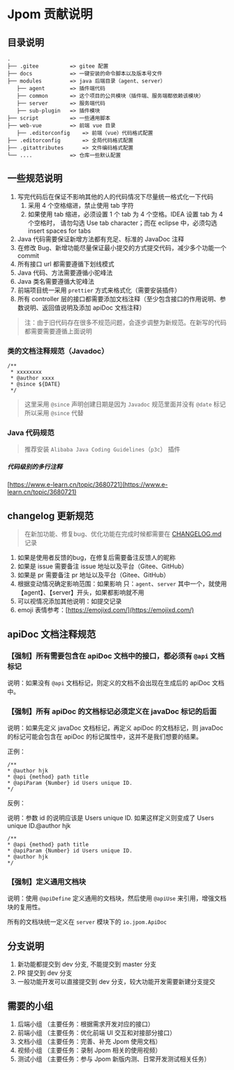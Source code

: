 # Jpom 贡献说明

## 目录说明

```
.
├── .gitee    		=> gitee 配置
├── docs      		=> 一键安装的命令脚本以及版本号文件
├── modules   		=> java 后端目录（agent、server）
   ├── agent 		=> 插件端代码
   ├── common 		=> 这个项目的公共模块（插件端、服务端都依赖该模块）
   ├── server 		=> 服务端代码
   ├── sub-plugin 	=> 插件模块
├── script    		=> 一些通用脚本
├── web-vue   		=> 前端 vue 目录
   ├── .editorconfig 	=> 前端（vue）代码格式配置
├── .editorconfig   	=> 全局代码格式配置
├── .gitattributes   	=> 文件编码格式配置
└── ....      		=> 仓库一些默认配置
```

## 一些规范说明

1. 写完代码后在保证不影响其他的人的代码情况下尽量统一格式化一下代码
   1. 采用 4 个空格缩进，禁止使用 tab 字符
   2. 如果使用 tab 缩进，必须设置 1 个 tab 为 4 个空格。IDEA 设置 tab 为 4 个空格时，
      请勿勾选 Use tab character；而在 eclipse 中，必须勾选 insert spaces for tabs
2. Java 代码需要保证新增方法都有充足、标准的 JavaDoc 注释
3. 在修改 Bug、新增功能尽量保证最小提交的方式提交代码，减少多个功能一个 commit
4. 所有接口 url 都需要遵循下划线模式
5. Java 代码、方法需要遵循小驼峰法
6. Java 类名需要遵循大驼峰法
7. 前端项目统一采用 `prettier` 方式来格式化（需要安装插件）
8. 所有 controller 层的接口都需要添加文档注释（至少包含接口的作用说明、参数说明、返回值说明及添加 apiDoc 文档注释）

> 注：由于旧代码存在很多不规范问题，会逐步调整为新规范。在新写的代码都需要需要遵循上面说明
> 
> 
### 类的文档注释规范（Javadoc）

```
/**
 * xxxxxxxx
 * @author xxxx
 * @since ${DATE}
 */
```

> 这里采用 `@since` 声明创建日期是因为 `Javadoc` 规范里面并没有 `@date` 标记所以采用 `@since` 代替

### Java 代码规范

> 推荐安装 `Alibaba Java Coding Guidelines`（`p3c`） 插件

##### 代码级别的多行注释

[https://www.e-learn.cn/topic/3680721](https://www.e-learn.cn/topic/3680721)

## changelog 更新规范

> 在新加功能、修复bug、优化功能在完成时候都需要在 [CHANGELOG.md](./CHANGELOG.md) 记录

1. 如果是使用者反馈的bug，在修复后需要备注反馈人的昵称
2. 如果是 issue 需要备注 issue 地址以及平台（Gitee、GitHub）
3. 如果是 pr 需要备注 pr 地址以及平台（Gitee、GitHub）
4. 根据变动情况确定影响范围：如果影响 只：`agent`、`server` 其中一个，就使用【agent】、【server】开头，如果都影响就不用
5. 可以视情况添加其他说明：如提交记录
6. emoji 表情参考：[https://emojixd.com/](https://emojixd.com/)

## apiDoc 文档注释规范
### 【强制】所有需要包含在 apiDoc 文档中的接口，都必须有 `@api` 文档标记
说明：如果没有 `@api` 文档标记，则定义的文档不会出现在生成后的 apiDoc 文档中。

### 【强制】所有 apiDoc 的文档标记必须定义在 javaDoc 标记的后面
说明：如果先定义 javaDoc 文档标记，再定义 apiDoc 的文档标记，则 javaDoc 的标记可能会包含在 apiDoc 的标记属性中，这并不是我们想要的结果。

正例：
```
/**
* @author hjk
* @api {method} path title
* @apiParam {Number} id Users unique ID.
*/
```

反例：

说明：参数 id 的说明应该是 Users unique ID. 如果这样定义则变成了 Users unique ID.@author hjk
```
/**
* @api {method} path title
* @apiParam {Number} id Users unique ID.
* @author hjk
*/
```

### 【强制】定义通用文档块

说明：使用 `@apiDefine` 定义通用的文档块，然后使用 `@apiUse` 来引用，增强文档块的复用性。

所有的文档块统一定义在 `server` 模块下的 `io.jpom.ApiDoc`


## 分支说明

1. 新功能都提交到 dev 分支, 不能提交到 master 分支
2. PR 提交到 dev 分支
3. 一般功能开发可以直接提交到 dev 分支，较大功能开发需要新建分支提交

## 需要的小组

1. 后端小组 （主要任务：根据需求开发对应的接口）
2. 前端小组 （主要任务：优化前端 UI 交互和对接部分接口）
3. 文档小组 （主要任务：完善、补充 Jpom 使用文档）
4. 视频小组 （主要任务：录制 Jpom 相关的使用视频）
5. 测试小组 （主要任务：参与 Jpom 新版内测、日常开发测试相关任务）